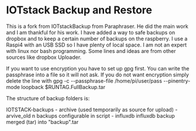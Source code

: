 # IOTstack Backup and Restore

This is a fork from IOTstackBackup from Paraphraser. He did the main work and I am thankful for his work. 
I have added a way to safe backups on dropbox and to keep a certain number of backups on the raspberry.
I use a Raspi4 with an USB SSD so I have plenty of local space. 
I am not an expert with linux nor bash programming. Some lines and ideas are from other sources like dropbox Uploader. 

If you want to use encryption you have to set up gpg first. You can write the passphrase into a file so it will not ask.
If you do not want encryption simply delete the line with gpg -c --passphrase-file /home/pi/user/pass --pinentry-mode loopback $RUNTAG.FullBackup.tar

The structure of backup folders is:

IOTSTACK-backups
              - archive (used temporarily as source for upload)
              - arvive_old n backups configurable in script
              - influxdb influxdb backup merged (tar) into "backup".tar


